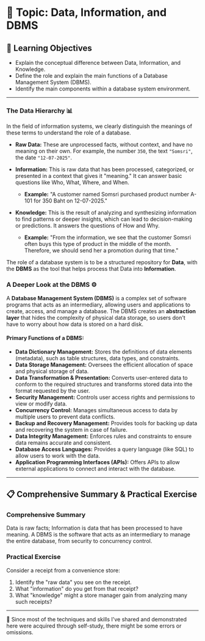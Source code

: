 # 📖 Topic: Data, Information, and DBMS

## 🎯 Learning Objectives

- Explain the conceptual difference between Data, Information, and Knowledge.
- Define the role and explain the main functions of a Database Management System (DBMS).
- Identify the main components within a database system environment.

---

### The Data Hierarchy 📊

In the field of information systems, we clearly distinguish the meanings of these terms to understand the role of a database.

-   **Raw Data:** These are unprocessed facts, without context, and have no meaning on their own. For example, the number `350`, the text `"Somsri"`, the date `"12-07-2025"`.

-   **Information:** This is raw data that has been processed, categorized, or presented in a context that gives it "meaning." It can answer basic questions like Who, What, Where, and When.
    -   **Example:** "A customer named Somsri purchased product number A-101 for 350 Baht on 12-07-2025."

-   **Knowledge:** This is the result of analyzing and synthesizing information to find patterns or deeper insights, which can lead to decision-making or predictions. It answers the questions of How and Why.
    -   **Example:** "From the information, we see that the customer Somsri often buys this type of product in the middle of the month. Therefore, we should send her a promotion during that time."

The role of a database system is to be a structured repository for **Data**, with the **DBMS** as the tool that helps process that Data into **Information**.

### A Deeper Look at the DBMS ⚙️

A **Database Management System (DBMS)** is a complex set of software programs that acts as an intermediary, allowing users and applications to create, access, and manage a database. The DBMS creates an **abstraction layer** that hides the complexity of physical data storage, so users don't have to worry about how data is stored on a hard disk.

#### Primary Functions of a DBMS:

-   **Data Dictionary Management:** Stores the definitions of data elements (metadata), such as table structures, data types, and constraints.
-   **Data Storage Management:** Oversees the efficient allocation of space and physical storage of data.
-   **Data Transformation & Presentation:** Converts user-entered data to conform to the required structures and transforms stored data into the format requested by the user.
-   **Security Management:** Controls user access rights and permissions to view or modify data.
-   **Concurrency Control:** Manages simultaneous access to data by multiple users to prevent data conflicts.
-   **Backup and Recovery Management:** Provides tools for backing up data and recovering the system in case of failure.
-   **Data Integrity Management:** Enforces rules and constraints to ensure data remains accurate and consistent.
-   **Database Access Languages:** Provides a query language (like SQL) to allow users to work with the data.
-   **Application Programming Interfaces (APIs):** Offers APIs to allow external applications to connect and interact with the database.

---

## 📋 Comprehensive Summary & Practical Exercise

### Comprehensive Summary

Data is raw facts; Information is data that has been processed to have meaning. A DBMS is the software that acts as an intermediary to manage the entire database, from security to concurrency control.

### Practical Exercise

Consider a receipt from a convenience store:
1.  Identify the "raw data" you see on the receipt.
2.  What "information" do you get from that receipt?
3.  What "knowledge" might a store manager gain from analyzing many such receipts?

---

📍 Since most of the techniques and skills I've shared and demonstrated here were acquired through self-study, there might be some errors or omissions.
